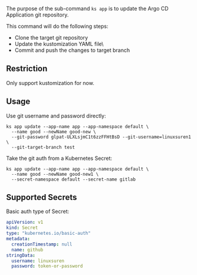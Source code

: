 The purpose of the sub-command `ks app` is to update the Argo CD Application git repository.

This command will do the following steps:

* Clone the target git repository
* Update the kustomization YAML file\
* Commit and push the changes to target branch

## Restriction
Only support kustomization for now.

## Usage

Use git username and password directly:
```shell
ks app update --app-name app --app-namespace default \
  --name good --newName good-new \
  --git-password glpat-ULXLsjmC1t6zzFFHtBsD --git-username=linuxsuren1 \
  --git-target-branch test
```

Take the git auth from a Kubernetes Secret:
```shell
ks app update --app-name app --app-namespace default \
  --name good --newName good-new1 \
  --secret-namespace default --secret-name gitlab
```

## Supported Secrets

Basic auth type of Secret:
```yaml
apiVersion: v1
kind: Secret
type: "kubernetes.io/basic-auth"
metadata:
  creationTimestamp: null
  name: github
stringData:
  username: linuxsuren
  password: token-or-password
```
